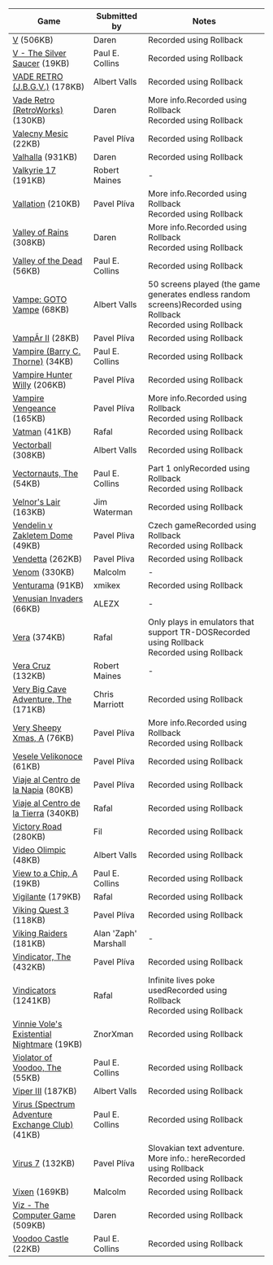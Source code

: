 | Game | Submitted by | Notes |
|------|-------------|--------|
| [V](v.rzx) (506KB) | Daren | Recorded using Rollback |
| [V - The Silver Saucer](vsilversaucer.rzx) (19KB) | Paul E. Collins | Recorded using Rollback |
| [VADE RETRO (J.B.G.V.)](vaderetro.rzx) (178KB) | Albert Valls | Recorded using Rollback |
| [Vade Retro (RetroWorks)](vaderetroworks.rzx) (130KB) | Daren | More info.Recorded using Rollback<br>Recorded using Rollback |
| [Valecny Mesic](valecnymesic.rzx) (22KB) | Pavel Plíva | Recorded using Rollback |
| [Valhalla](valhalla.rzx) (931KB) | Daren | Recorded using Rollback |
| [Valkyrie 17](valkyrie17.rzx) (191KB) | Robert Maines | - |
| [Vallation](vallation.rzx) (210KB) | Pavel Plíva | More info.Recorded using Rollback<br>Recorded using Rollback |
| [Valley of Rains](valleyrains.rzx) (308KB) | Daren | More info.Recorded using Rollback<br>Recorded using Rollback |
| [Valley of the Dead](valleyofthedead.rzx) (56KB) | Paul E. Collins | Recorded using Rollback |
| [Vampe: GOTO Vampe](vampe.rzx) (68KB) | Albert Valls | 50 screens played (the game generates endless random screens)Recorded using Rollback<br>Recorded using Rollback |
| [VampÃ­r II](vampir2.rzx) (28KB) | Pavel Plíva | Recorded using Rollback |
| [Vampire (Barry C. Thorne)](vampirebarrycthorne.rzx) (34KB) | Paul E. Collins | Recorded using Rollback |
| [Vampire Hunter Willy](vhw.rzx) (206KB) | Pavel Plíva | Recorded using Rollback |
| [Vampire Vengeance](vampirevengeance.zip) (165KB) | Pavel Plíva | More info.Recorded using Rollback<br>Recorded using Rollback |
| [Vatman](vatman.rzx) (41KB) | Rafal | Recorded using Rollback |
| [Vectorball](vectorball.zip) (308KB) | Albert Valls | Recorded using Rollback |
| [Vectornauts, The](vectornauts.rzx) (54KB) | Paul E. Collins | Part 1 onlyRecorded using Rollback<br>Recorded using Rollback |
| [Velnor's Lair](velnorslair.zip) (163KB) | Jim Waterman | Recorded using Rollback |
| [Vendelin v Zakletem Dome](vendelin.rzx) (49KB) | Pavel Pliva | Czech gameRecorded using Rollback<br>Recorded using Rollback |
| [Vendetta](vendetta.zip) (262KB) | Pavel Pliva | Recorded using Rollback |
| [Venom](venomad.rzx) (330KB) | Malcolm | - |
| [Venturama](venturama.rzx) (91KB) | xmikex | Recorded using Rollback |
| [Venusian Invaders](venusianinv.rzx) (66KB) | ALEZX | - |
| [Vera](vera.rzx) (374KB) | Rafal | Only plays in emulators that support TR-DOSRecorded using Rollback<br>Recorded using Rollback |
| [Vera Cruz](veracruz.zip) (132KB) | Robert Maines | - |
| [Very Big Cave Adventure, The](vbcadventure.zip) (171KB) | Chris Marriott | Recorded using Rollback |
| [Very Sheepy Xmas, A](verysheepyxmas.rzx) (76KB) | Pavel Plíva | More info.Recorded using Rollback<br>Recorded using Rollback |
| [Vesele Velikonoce](veselevelikonoce.rzx) (61KB) | Pavel Plíva | Recorded using Rollback |
| [Viaje al Centro de la Napia](viajealcentrodelanapia.rzx) (80KB) | Pavel Plíva | Recorded using Rollback |
| [Viaje al Centro de la Tierra](viaje.zip) (340KB) | Rafal | Recorded using Rollback |
| [Victory Road](victory.rzx) (280KB) | Fil | Recorded using Rollback |
| [Video Olimpic](videoolimpic.rzx) (48KB) | Albert Valls | Recorded using Rollback |
| [View to a Chip, A](viewtoachip.rzx) (19KB) | Paul E. Collins | Recorded using Rollback |
| [Vigilante](vigilante.zip) (179KB) | Rafal | Recorded using Rollback |
| [Viking Quest 3](vikingquest3.zip) (118KB) | Pavel Plíva | Recorded using Rollback |
| [Viking Raiders](viking.rzx) (181KB) | Alan 'Zaph' Marshall | - |
| [Vindicator, The](vindicator.zip) (432KB) | Pavel Plíva | Recorded using Rollback |
| [Vindicators](vindicators.zip) (1241KB) | Rafal | Infinite lives poke usedRecorded using Rollback<br>Recorded using Rollback |
| [Vinnie Vole's Existential Nightmare](vinnievole.rzx) (19KB) | ZnorXman | Recorded using Rollback |
| [Violator of Voodoo, The](violatorvoodoo.rzx) (55KB) | Paul E. Collins | Recorded using Rollback |
| [Viper III](viper3.zip) (187KB) | Albert Valls | Recorded using Rollback |
| [Virus (Spectrum Adventure Exchange Club)](virussaec.rzx) (41KB) | Paul E. Collins | Recorded using Rollback |
| [Virus 7](virus7.rzx) (132KB) | Pavel Plíva | Slovakian text adventure. More info.: hereRecorded using Rollback<br>Recorded using Rollback |
| [Vixen](vixen.rzx) (169KB) | Malcolm | Recorded using Rollback |
| [Viz - The Computer Game](viz.zip) (509KB) | Daren | Recorded using Rollback |
| [Voodoo Castle](voodoocastle.rzx) (22KB) | Paul E. Collins | Recorded using Rollback |
